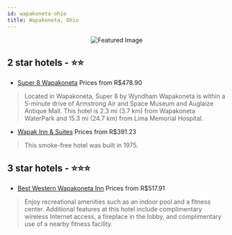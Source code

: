 ```yaml
---
id: wapakoneta-ohio
title: Wapakoneta, Ohio
---
```


<center><img src="https://i.travelapi.com/hotels/1000000/890000/883400/883311/c2af00d9_z.jpg" alt="Featured Image" /></center>


##  2 star hotels - ⭐️⭐️

-    [Super 8 Wapakoneta](https://us.hurb.com/hotels/wapakoneta/super-8-wapakoneta-JNP-JP851223?cmp=18055) Prices from R$478.90
   > Located in Wapakoneta, Super 8 by Wyndham Wapakoneta is within a 5-minute drive of Armstrong Air and Space Museum and Auglaize Antique Mall. This hotel is 2.3 mi (3.7 km) from Wapakoneta WaterPark and 15.3 mi (24.7 km) from Lima Memorial Hospital.
-    [Wapak Inn & Suites](https://us.hurb.com/hotels/wapakoneta/wapak-inn-suites-JNP-JP066435?cmp=18055) Prices from R$391.23
   > This smoke-free hotel was built in 1975.

##  3 star hotels - ⭐️⭐️⭐️

-    [Best Western Wapakoneta Inn](https://us.hurb.com/hotels/wapakoneta/best-western-wapakoneta-inn-JNP-JP093119?cmp=18055) Prices from R$517.91
   > Enjoy recreational amenities such as an indoor pool and a fitness center. Additional features at this hotel include complimentary wireless Internet access, a fireplace in the lobby, and complimentary use of a nearby fitness facility.
